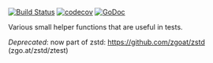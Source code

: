 [![Build Status](https://travis-ci.org/zgoat/ztest.svg?branch=master)](https://travis-ci.org/zgoat/ztest)
[![codecov](https://codecov.io/gh/zgoat/ztest/branch/master/graph/badge.svg?token=n0k8YjbQOL)](https://codecov.io/gh/zgoat/ztest)
[![GoDoc](https://godoc.org/github.com/zgoat/ztest?status.svg)](https://pkg.go.dev/github.com/zgoat/ztest)

Various small helper functions that are useful in tests.

*Deprecated*: now part of zstd: https://github.com/zgoat/zstd
(zgo.at/zstd/ztest)
